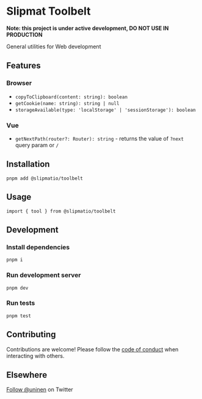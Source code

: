 # Slipmat Toolbelt

**Note: this project is under active development, DO NOT USE IN PRODUCTION**

General utilities for Web development

## Features

### Browser

- `copyToClipboard(content: string): boolean`
- `getCookie(name: string): string | null`
- `storageAvailable(type: 'localStorage' | 'sessionStorage'): boolean`

### Vue

- `getNextPath(router?: Router): string` - returns the value of `?next` query param or `/`

## Installation

`pnpm add @slipmatio/toolbelt`

## Usage

`import { tool } from @slipmatio/toolbelt`

## Development

### Install dependencies

`pnpm i`

### Run development server

`pnpm dev`

### Run tests

`pnpm test`

## Contributing

Contributions are welcome! Please follow the [code of conduct](https://www.contributor-covenant.org/version/2/0/code_of_conduct/) when interacting with others.

## Elsewhere

[Follow @uninen](https://twitter.com/uninen) on Twitter
